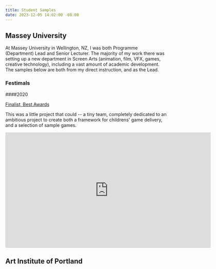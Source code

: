```yaml
---
title: Student Samples
date: 2023-12-05 14:02:00 -08:00
---
```


## Massey University

At Massey University in Wellington, NZ, I was both Programme (Department) Lead and Senior Lecturer. The majority of my work there was setting up a new department in Screen Arts (animation, film, VFX, games, creative technology), including a vast amount of academic development. The samples below are both from my direct instruction, and as the Lead.

### Festimals
####2020

[Finalist, Best Awards](https://bestawards.co.nz/digital/student-digital/massey-university-college-of-creative-arts/festimals/)

This was a little project that could -- a tiny team, completely dedicated to an ambitious project to create both a framework for childrens' game delivery, and a selection of sample games.

<iframe title="vimeo-player" src="https://player.vimeo.com/video/365531718?h=003eb40e9d" width="640" height="360" frameborder="0" allowfullscreen></iframe>

## Art Institute of Portland

